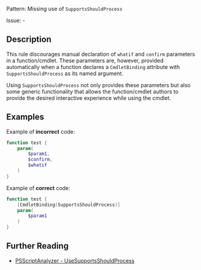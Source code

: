 Pattern: Missing use of `SupportsShouldProcess`

Issue: -

## Description

This rule discourages manual declaration of `whatif` and `confirm` parameters in a function/cmdlet. These parameters are, however, provided automatically when a function declares a `CmdletBinding` attribute with `SupportsShouldProcess` as its named argument. 

Using `SupportsShouldProcess` not only provides these parameters but also some generic functionality that allows the function/cmdlet authors to provide the desired interactive experience while using the cmdlet.

## Examples

Example of **incorrect** code:

```PowerShell
function test {
    param(
        $param1,
        $confirm,
        $whatif
    )
}
```

Example of **correct** code:
```PowerShell
function test {
    [CmdletBinding(SupportsShouldProcess)]
    param(
        $param1
    )
}
```

## Further Reading

* [PSScriptAnalyzer - UseSupportsShouldProcess](https://github.com/PowerShell/PSScriptAnalyzer/tree/master/docs/Rules/UseSupportsShouldProcess.md)